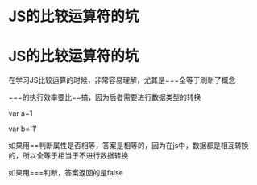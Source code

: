 # JS的比较运算符的坑

# JS的比较运算符的坑

在学习JS比较运算的时候，非常容易理解，尤其是===全等于刷新了概念

===的执行效率要比==搞，因为后者需要进行数据类型的转换

var a=1

var b='1'

如果用==判断属性是否相等，答案是相等的，因为在js中，数据都是相互转换的，所以全等于相当于不进行数据转换

如果用===判断，答案返回的是false